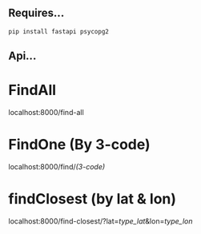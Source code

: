 ## Requires...
```
pip install fastapi psycopg2
```

## Api...
# FindAll
localhost:8000/find-all

# FindOne (By 3-code)
localhost:8000/find/*(3-code)*

# findClosest (by lat & lon)
localhost:8000/find-closest/?lat=*type_lat*&lon=*type_lon*